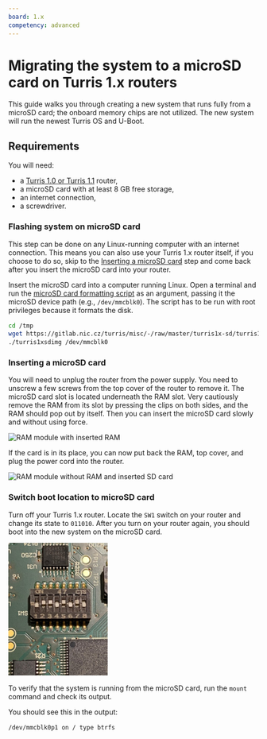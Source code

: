```yaml
---
board: 1.x
competency: advanced
---
```

# Migrating the system to a microSD card on Turris 1.x routers

This guide walks you through creating a new system that runs fully from a microSD card; the
onboard memory chips are not utilized. The new system will run the newest Turris OS
and U-Boot.

## Requirements

You will need:

* a [Turris 1.0 or Turris 1.1](../hw/turris-1x/turris-1x.md) router,
* a microSD card with at least 8 GB free storage,
* an internet connection,
* a screwdriver.

### Flashing system on microSD card
This step can be done on any Linux-running computer with an internet connection. This means you can also
use your Turris 1.x router itself, if you choose to do so, skip to the [Inserting a microSD card](#inserting-a-microsd-card)
step and come back after you insert the microSD card into your router.

Insert the microSD card into a computer running Linux. Open a terminal and
run the [microSD card formatting script](https://gitlab.nic.cz/turris/misc/-/blob/master/turris1x-sd/turris1xsdimg)
as an argument, passing it the microSD device path (e.g., `/dev/mmcblk0`). The script has to be run with root privileges
because it formats the disk.
```bash
cd /tmp
wget https://gitlab.nic.cz/turris/misc/-/raw/master/turris1x-sd/turris1xsdimg -O turris1xsdimg && chmod +x turris1xsdimg
./turris1xsdimg /dev/mmcblk0
```

### Inserting a microSD card

You will need to unplug the router from the power supply. You need to unscrew a
few screws from the top cover of the router to remove it. The microSD card slot is
located underneath the RAM slot. Very cautiously remove the RAM from its slot by
pressing the clips on both sides, and the RAM should pop out by itself. Then you can insert
the microSD card slowly and without using force.

![RAM module with inserted RAM](turris1x-with-ram.jpg)

If the card is in its place, you can now put back the RAM, top cover, and plug the power
cord into the router.

![RAM module without RAM and inserted SD card](turris1x-without-ram.jpg)

### Switch boot location to microSD card
Turn off your Turris 1.x router. Locate the `SW1` switch on your router and change its state to `011010`.
After you turn on your router again, you should boot into the new system on the microSD card.

![SW1 switch in state 011010](turris1x-sw1-011010.png)

To verify that the system is running from the microSD card, run the `mount` command and check its output.

You should see this in the output:

```
/dev/mmcblk0p1 on / type btrfs
```

